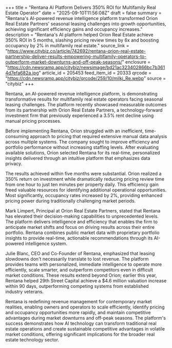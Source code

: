 +++
title = "Rentana AI Platform Delivers 350% ROI for Multifamily Real Estate Operator"
date = "2025-09-10T11:56:08Z"
draft = false
summary = "Rentana's AI-powered revenue intelligence platform transformed Orion Real Estate Partners' seasonal leasing challenges into growth opportunities, achieving significant efficiency gains and occupancy increases."
description = "Rentana's AI platform helped Orion Real Estate achieve 350% ROI in 5 months, slashing pricing review times by 6x and boosting occupancy by 2% in multifamily real estate."
source_link = "https://www.citybiz.co/article/742692/rentana-orion-real-estate-partnership-deliver-results-empowering-multifamily-operators-to-outperform-market-downturns-and-off-peak-seasons/"
enclosure = "https://cdn.newsramp.app/citybiz/newsimage/bd21ac323402866bc7b3614d7efa682a.jpg"
article_id = 205453
feed_item_id = 20333
qrcode = "https://cdn.newsramp.app/citybiz/qrcode/259/10/milkj_Re.webp"
source = "citybiz"
+++

<p>Rentana, an AI-powered revenue intelligence platform, is demonstrating transformative results for multifamily real estate operators facing seasonal leasing challenges. The platform recently showcased measurable outcomes from its partnership with Orion Real Estate Partners, a technology-forward investment firm that previously experienced a 3.5% rent decline using manual pricing processes.</p><p>Before implementing Rentana, Orion struggled with an inefficient, time-consuming approach to pricing that required extensive manual data analysis across multiple systems. The company sought to improve efficiency and portfolio performance without increasing staffing levels. After evaluating available solutions, Orion selected Rentana for its real-time, personalized insights delivered through an intuitive platform that emphasizes data privacy.</p><p>The results achieved within five months were substantial. Orion realized a 350% return on investment while dramatically reducing pricing review time from one hour to just ten minutes per property daily. This efficiency gain freed valuable resources for identifying additional operational opportunities. Most significantly, occupancy rates increased by 2%, providing enhanced pricing power during traditionally challenging market periods.</p><p>Mark Limpert, Principal at Orion Real Estate Partners, stated that Rentana has elevated their decision-making capabilities to unprecedented levels. The platform delivers intelligence and efficiency that enables the firm to anticipate market shifts and focus on driving results across their entire portfolio. Rentana combines public market data with proprietary portfolio insights to provide real-time, actionable recommendations through its AI-powered intelligence system.</p><p>Julie Blanc, CEO and Co-Founder of Rentana, emphasized that leasing slowdowns don't necessarily translate to lost revenue. The platform provides teams with personalized, immediate intelligence to operate more efficiently, scale smarter, and outperform competitors even in difficult market conditions. These results extend beyond Orion; earlier this year, Rentana helped 29th Street Capital achieve a $4.6 million valuation increase within 90 days, outperforming competing systems from established industry veterans.</p><p>Rentana is redefining revenue management for contemporary market realities, enabling owners and operators to scale efficiently, identify pricing and occupancy opportunities more rapidly, and maintain competitive advantages during market downturns and off-peak seasons. The platform's success demonstrates how AI technology can transform traditional real estate operations and create sustainable competitive advantages in volatile market conditions, offering significant implications for the broader real estate technology sector.</p>